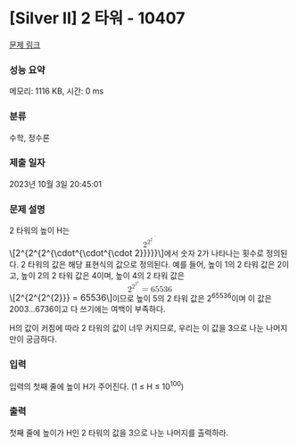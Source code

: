 # [Silver II] 2 타워 - 10407 

[문제 링크](https://www.acmicpc.net/problem/10407) 

### 성능 요약

메모리: 1116 KB, 시간: 0 ms

### 분류

수학, 정수론

### 제출 일자

2023년 10월 3일 20:45:01

### 문제 설명

<p>2 타워의 높이 H는<mjx-container class="MathJax" jax="CHTML" display="true" style="font-size: 109%; position: relative;"><mjx-math display="true" class="MJX-TEX" aria-hidden="true" style="margin-left: 0px; margin-right: 0px;"><mjx-msup><mjx-mn class="mjx-n"><mjx-c class="mjx-c32"></mjx-c></mjx-mn><mjx-script style="vertical-align: 0.413em;"><mjx-texatom size="s" texclass="ORD"><mjx-msup><mjx-mn class="mjx-n"><mjx-c class="mjx-c32"></mjx-c></mjx-mn><mjx-script style="vertical-align: 0.363em;"><mjx-texatom size="s" texclass="ORD"><mjx-msup><mjx-mn class="mjx-n"><mjx-c class="mjx-c32"></mjx-c></mjx-mn><mjx-script style="vertical-align: 0.363em;"><mjx-texatom texclass="ORD"><mjx-msup><mjx-mo class="mjx-n"><mjx-c class="mjx-c22C5"></mjx-c></mjx-mo><mjx-script style="vertical-align: 0.363em;"><mjx-texatom texclass="ORD"><mjx-msup><mjx-mo class="mjx-n"><mjx-c class="mjx-c22C5"></mjx-c></mjx-mo><mjx-script style="vertical-align: 0.363em;"><mjx-texatom texclass="ORD"><mjx-mo class="mjx-n"><mjx-c class="mjx-c22C5"></mjx-c></mjx-mo><mjx-mn class="mjx-n"><mjx-c class="mjx-c32"></mjx-c></mjx-mn></mjx-texatom></mjx-script></mjx-msup></mjx-texatom></mjx-script></mjx-msup></mjx-texatom></mjx-script></mjx-msup></mjx-texatom></mjx-script></mjx-msup></mjx-texatom></mjx-script></mjx-msup></mjx-math><mjx-assistive-mml unselectable="on" display="block"><math xmlns="http://www.w3.org/1998/Math/MathML" display="block"><msup><mn>2</mn><mrow data-mjx-texclass="ORD"><msup><mn>2</mn><mrow data-mjx-texclass="ORD"><msup><mn>2</mn><mrow data-mjx-texclass="ORD"><msup><mo>⋅</mo><mrow data-mjx-texclass="ORD"><msup><mo>⋅</mo><mrow data-mjx-texclass="ORD"><mo>⋅</mo><mn>2</mn></mrow></msup></mrow></msup></mrow></msup></mrow></msup></mrow></msup></math></mjx-assistive-mml><span aria-hidden="true" class="no-mathjax mjx-copytext">\[2^{2^{2^{\cdot^{\cdot^{\cdot 2}}}}}\]</span></mjx-container>에서 숫자 2가 나타나는 횟수로 정의된다. 2 타워의 값은 해당 표현식의 값으로 정의된다. 예를 들어, 높이 1의 2 타워 값은 2이고, 높이 2의 2 타워 값은 4이며, 높이 4의 2 타워 값은<mjx-container class="MathJax" jax="CHTML" display="true" style="font-size: 109%; position: relative;"><mjx-math display="true" class="MJX-TEX" aria-hidden="true" style="margin-left: 0px; margin-right: 0px;"><mjx-msup><mjx-mn class="mjx-n"><mjx-c class="mjx-c32"></mjx-c></mjx-mn><mjx-script style="vertical-align: 0.413em;"><mjx-texatom size="s" texclass="ORD"><mjx-msup><mjx-mn class="mjx-n"><mjx-c class="mjx-c32"></mjx-c></mjx-mn><mjx-script style="vertical-align: 0.363em;"><mjx-texatom size="s" texclass="ORD"><mjx-msup><mjx-mn class="mjx-n"><mjx-c class="mjx-c32"></mjx-c></mjx-mn><mjx-script style="vertical-align: 0.363em;"><mjx-texatom texclass="ORD"><mjx-mn class="mjx-n"><mjx-c class="mjx-c32"></mjx-c></mjx-mn></mjx-texatom></mjx-script></mjx-msup></mjx-texatom></mjx-script></mjx-msup></mjx-texatom></mjx-script></mjx-msup><mjx-mo class="mjx-n" space="4"><mjx-c class="mjx-c3D"></mjx-c></mjx-mo><mjx-mn class="mjx-n" space="4"><mjx-c class="mjx-c36"></mjx-c><mjx-c class="mjx-c35"></mjx-c><mjx-c class="mjx-c35"></mjx-c><mjx-c class="mjx-c33"></mjx-c><mjx-c class="mjx-c36"></mjx-c></mjx-mn></mjx-math><mjx-assistive-mml unselectable="on" display="block"><math xmlns="http://www.w3.org/1998/Math/MathML" display="block"><msup><mn>2</mn><mrow data-mjx-texclass="ORD"><msup><mn>2</mn><mrow data-mjx-texclass="ORD"><msup><mn>2</mn><mrow data-mjx-texclass="ORD"><mn>2</mn></mrow></msup></mrow></msup></mrow></msup><mo>=</mo><mn>65536</mn></math></mjx-assistive-mml><span aria-hidden="true" class="no-mathjax mjx-copytext">\[2^{2^{2^{2}}} = 65536\]</span></mjx-container>이므로 높이 5의 2 타워 값은 2<sup>65536</sup>이며 이 값은 2003...6736이고 다 쓰기에는 여백이 부족하다.</p>

<p>H의 값이 커짐에 따라 2 타워의 값이 너무 커지므로, 우리는 이 값을 3으로 나눈 나머지만이 궁금하다.</p>

### 입력 

 <p>입력의 첫째 줄에 높이 H가 주어진다. (1 ≤ H ≤ 10<sup>100</sup>)</p>

### 출력 

 <p>첫째 줄에 높이가 H인 2 타워의 값을 3으로 나눈 나머지를 출력하라.</p>

